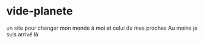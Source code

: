 # vide-planete
un site pour changer mon monde à moi et celui de mes proches
Au moins je suis arrivé là
